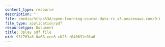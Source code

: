 ```yaml
---
content_type: resource
description: ''
file: /media/https%3A/open-learning-course-data-rc.s3.amazonaws.com/9-04-sensory-systems-fall-2013/93f763a68a68eee8cb23f640631c0fa6_T9HYPlE8xzc.pdf
file_type: application/pdf
resourcetype: Document
title: 3play pdf file
uid: 93f763a6-8a68-eee8-cb23-f640631c0fa6
---
```

